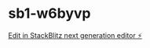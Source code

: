 # sb1-w6byvp

[Edit in StackBlitz next generation editor ⚡️](https://stackblitz.com/~/github.com/Darkusangelo/sb1-w6byvp)